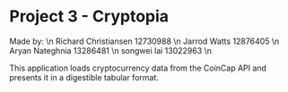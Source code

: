 # Project 3 - Cryptopia

Made by: \n
Richard Christiansen 12730988 \n
Jarrod Watts         12876405 \n
Aryan Nateghnia      13286481 \n
songwei lai          13022963 \n

This application loads cryptocurrency data from the CoinCap API and presents it in a digestible tabular format.
